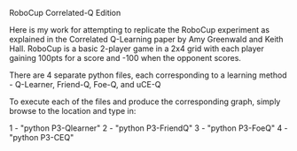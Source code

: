 RoboCup Correlated-Q Edition

Here is my work for attempting to replicate the RoboCup experiment as explained in the Correlated Q-Learning paper by Amy Greenwald and Keith Hall. RoboCup is a basic 2-player game in a 2x4 grid with each player gaining 100pts for a score and -100 when the opponent scores.

There are 4 separate python files, each corresponding to a learning method - Q-Learner, Friend-Q, Foe-Q, and uCE-Q

To execute each of the files and produce the corresponding graph, simply browse to the location and type in:

1 - "python P3-Qlearner" 
2 - "python P3-FriendQ" 
3 - "python P3-FoeQ" 
4 - "python P3-CEQ"
